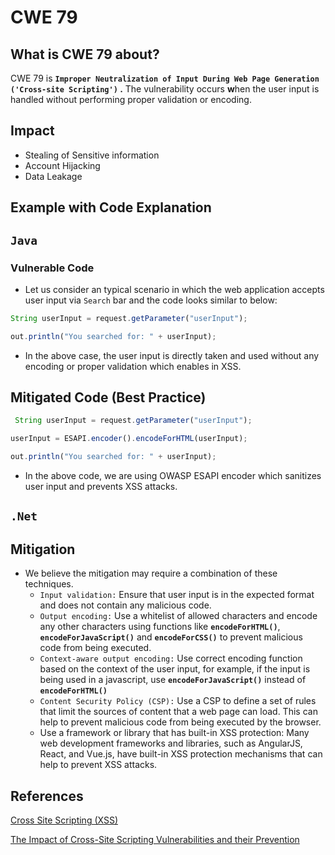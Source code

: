 # CWE 79

## What is CWE 79 about?

CWE 79 is **`Improper Neutralization of Input During Web Page Generation ('Cross-site Scripting')` .** The vulnerability occurs **w**hen the user input is handled without performing proper validation or encoding. 

## Impact

- Stealing of Sensitive information
- Account Hijacking
- Data Leakage

## Example with Code Explanation

## `Java`

### Vulnerable Code

- Let us consider an typical scenario in which the web application accepts user input via `Search` bar and the code looks similar to below:

```jsx
String userInput = request.getParameter("userInput");

out.println("You searched for: " + userInput);
```

- In the above case, the user input is directly taken and used without any encoding or proper validation which enables in XSS.

## Mitigated Code (Best Practice)

```jsx
 String userInput = request.getParameter("userInput");

userInput = ESAPI.encoder().encodeForHTML(userInput);

out.println("You searched for: " + userInput);
```

- In the above code, we are using OWASP ESAPI encoder which sanitizes user input and prevents XSS attacks.

## `.Net`

## Mitigation

- We believe the mitigation may require a combination of these techniques.
    - `Input validation:` Ensure that user input is in the expected format and does not contain any malicious code.
    - `Output encoding:` Use a whitelist of allowed characters and encode any other characters using functions like **`encodeForHTML()`**, **`encodeForJavaScript()`** and **`encodeForCSS()`** to prevent malicious code from being executed.
    - `Context-aware output encoding:` Use correct encoding function based on the context of the user input, for example, if the input is being used in a javascript, use **`encodeForJavaScript()`** instead of **`encodeForHTML()`**
    - `Content Security Policy (CSP):` Use a CSP to define a set of rules that limit the sources of content that a web page can load. This can help to prevent malicious code from being executed by the browser.
    - Use a framework or library that has built-in XSS protection: Many web development frameworks and libraries, such as AngularJS, React, and Vue.js, have built-in XSS protection mechanisms that can help to prevent XSS attacks.

## References

[Cross Site Scripting (XSS)](https://owasp.org/www-community/attacks/xss/)

[The Impact of Cross-Site Scripting Vulnerabilities and their Prevention](https://cypressdatadefense.com/blog/cross-site-scripting-vulnerability/)